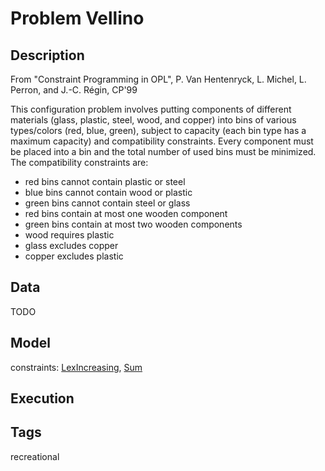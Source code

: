 # Problem Vellino
## Description
From "Constraint Programming in OPL", P. Van Hentenryck, L. Michel, L. Perron, and J.-C. Régin, CP'99

This configuration problem involves putting components of different materials (glass, plastic, steel, wood, and copper)
into bins of various types/colors (red, blue, green), subject to capacity (each bin type has a maximum capacity) and compatibility constraints.
Every component must be placed into a bin and the total number of used bins must be minimized.
The compatibility constraints are:
 - red bins cannot contain plastic or steel
 - blue bins cannot contain wood or plastic
 - green bins cannot contain steel or glass
 - red bins contain at most one wooden component
 - green bins contain at most two wooden components
 - wood requires plastic
 - glass excludes copper
 - copper excludes plastic


## Data
TODO

## Model
  constraints: [LexIncreasing](http://pycsp.org/documentation/constraints/LexIncreasing), [Sum](http://pycsp.org/documentation/constraints/Sum)

## Execution

## Tags
recreational
